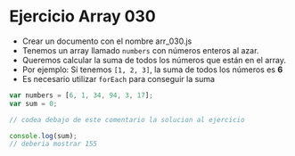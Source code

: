 # Ejercicio Array 030

* Crear un documento con el nombre arr_030.js
* Tenemos un array llamado `numbers` con números enteros al azar.
* Queremos calcular la suma de todos los números que están en el array.
* Por ejemplo: Si tenemos `[1, 2, 3]`, la suma de todos los números es **6**
* Es necesario utilizar `forEach` para conseguir la suma

```js
var numbers = [6, 1, 34, 94, 3, 17];
var sum = 0;

// codea debajo de este comentario la solucion al ejercicio

console.log(sum);
// deberia mostrar 155
```